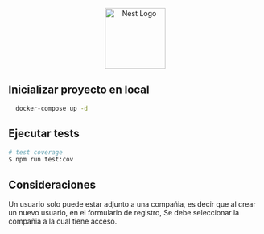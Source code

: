 <p align="center">
  <a href="http://nestjs.com/" target="blank"><img src="https://nestjs.com/img/logo-small.svg" width="120" alt="Nest Logo" /></a>
</p>

[circleci-image]: https://img.shields.io/circleci/build/github/nestjs/nest/master?token=abc123def456
[circleci-url]: https://circleci.com/gh/nestjs/nest

  <!--[![Backers on Open Collective](https://opencollective.com/nest/backers/badge.svg)](https://opencollective.com/nest#backer)
  [![Sponsors on Open Collective](https://opencollective.com/nest/sponsors/badge.svg)](https://opencollective.com/nest#sponsor)-->

## Inicializar proyecto en local

```bash
  docker-compose up -d
```


## Ejecutar tests

```bash
# test coverage
$ npm run test:cov
```

## Consideraciones
<p>Un usuario solo puede estar adjunto a una compañia, es decir que al crear un nuevo usuario, en el formulario de registro,
Se debe seleccionar la compañia a la cual tiene acceso.

</p>
